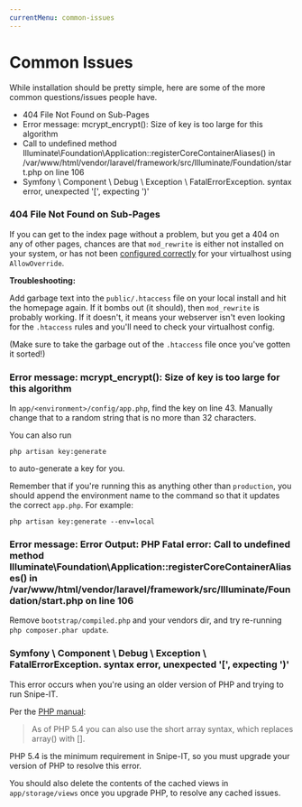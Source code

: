 ```yaml
---
currentMenu: common-issues
---
```


# Common Issues

<div id="generated-toc"></div>

While installation should be pretty simple, here are some of the more common questions/issues people have.

- 404 File Not Found on Sub-Pages
- Error message: mcrypt_encrypt(): Size of key is too large for this algorithm
- Call to undefined method Illuminate\Foundation\Application::registerCoreContainerAliases() in /var/www/html/vendor/laravel/framework/src/Illuminate/Foundation/start.php on line 106
- Symfony \ Component \ Debug \ Exception \ FatalErrorException. syntax error, unexpected '[', expecting ')'

### 404 File Not Found on Sub-Pages
If you can get to the index page without a problem, but you get a 404 on any of other pages, chances are that `mod_rewrite` is either not installed on your system, or has not been [configured correctly](http://askubuntu.com/questions/423514/how-to-enable-mod-rewrite-for-virtual-host) for your virtualhost using `AllowOverride`.

__Troubleshooting:__

Add garbage text into the `public/.htaccess` file on your local install and hit the homepage again. If it bombs out (it should), then `mod_rewrite` is probably working. If it doesn't, it means your webserver isn't even looking for the `.htaccess` rules and you'll need to check your virtualhost config.

(Make sure to take the garbage out of the `.htaccess` file once you've gotten it sorted!)

### Error message: mcrypt_encrypt(): Size of key is too large for this algorithm

In `app/<environment>/config/app.php`, find the key on line 43. Manually change that to a random string that is no more than 32 characters.

You can also run

    php artisan key:generate

to auto-generate a key for you.

Remember that if you're running this as anything other than `production`, you should append the environment name to the command so that it updates the correct `app.php`. For example:

    php artisan key:generate --env=local


### Error message: Error Output: PHP Fatal error:  Call to undefined method Illuminate\Foundation\Application::registerCoreContainerAliases()  in /var/www/html/vendor/laravel/framework/src/Illuminate/Foundation/start.php on line 106

Remove `bootstrap/compiled.php` and your vendors dir, and try re-running `php composer.phar update`.


### Symfony \ Component \ Debug \ Exception \ FatalErrorException. syntax error, unexpected '[', expecting ')'

This error occurs when you're using an older version of PHP and trying to run Snipe-IT.

Per the [PHP manual](http://php.net/manual/en/language.types.array.php):
> As of PHP 5.4 you can also use the short array syntax,
> which replaces array() with [].

PHP 5.4 is the minimum requirement in Snipe-IT, so you must upgrade your version of PHP to resolve this error.

You should also delete the contents of the cached views in `app/storage/views` once you upgrade PHP, to resolve any cached issues.
